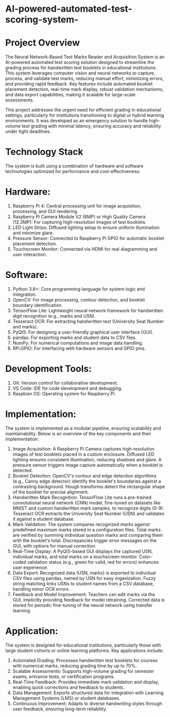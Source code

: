 # AI-powered-automated-test-scoring-system-

# Project Overview 

The Neural Network-Based Test Marks Reader and Acquisition System is an AI-powered automated test scoring solution designed to streamline the grading process for handwritten test booklets in educational institutions. This system leverages computer vision and neural networks to capture, process, and validate test marks, reducing manual effort, minimizing errors, and providing rapid feedback. Key features include automated booklet placement detection, real-time mark display, robust validation mechanisms, and data export capabilities, making it scalable for large-scale assessments.

This project addresses the urgent need for efficient grading in educational settings, particularly for institutions transitioning to digital or hybrid learning environments. It was developed as an emergency solution to handle high-volume test grading with minimal latency, ensuring accuracy and reliability under tight deadlines.

# Technology Stack

The system is built using a combination of hardware and software technologies optimized for performance and cost-effectiveness:

# Hardware:

1. Raspberry Pi 4: Central processing unit for image acquisition, processing, and GUI rendering.
2. Raspberry Pi Camera Module V2 (8MP) or High Quality Camera (12.3MP): For capturing high-resolution images of test booklets.
3. LED Light Strips: Diffused lighting setup to ensure uniform illumination and minimize glare.
4. Pressure Sensor: Connected to Raspberry Pi GPIO for automatic booklet placement detection.
5. Touchscreen Monitor: Connected via HDMI for real diagramming and user interaction.

# Software:

1. Python 3.8+: Core programming language for system logic and integration.
2. OpenCV: For image processing, contour detection, and booklet boundary identification.
3. TensorFlow Lite: Lightweight neural network framework for handwritten digit recognition (e.g., marks and USN).
4. Tesseract OCR: For extracting handwritten text (University Seat Number and marks).
5. PyQt5: For designing a user-friendly graphical user interface (GUI).
6. pandas: For exporting marks and student data to CSV files.
7. NumPy: For numerical computations and image data handling.
8. RPi.GPIO: For interfacing with hardware sensors and GPIO pins.
   
# Development Tools:
1. Git: Version control for collaborative development.
2. VS Code: IDE for code development and debugging.
3. Raspbian OS: Operating system for Raspberry Pi.

# Implementation:
The system is implemented as a modular pipeline, ensuring scalability and maintainability. Below is an overview of the key components and their implementation:

1. Image Acquisition:
A Raspberry Pi Camera captures high-resolution images of test booklets placed in a custom enclosure.
Diffused LED lighting ensures consistent illumination, reducing shadows and glare.
A pressure sensor triggers image capture automatically when a booklet is detected.
2. Booklet Detection:
OpenCV's contour and edge detection algorithms (e.g., Canny edge detector) identify the booklet's boundaries against a contrasting background.
Hough transforms detect the rectangular shape of the booklet for precise alignment.
3. Handwritten Mark Recognition:
TensorFlow Lite runs a pre-trained convolutional neural network (CNN) model, fine-tuned on datasets like MNIST and custom handwritten mark samples, to recognize digits (0-9).
Tesseract OCR extracts the University Seat Number (USN) and validates it against a student database.
4. Mark Validation:
The system compares recognized marks against predefined maximum marks stored in a configuration files.
Total marks are verified by summing individual question marks and comparing them with the booklet's total.
Discrepancies trigger error messages on the GUI, with options for manual correction.
5. Real-Time Display:
A PyQt5-based GUI displays the captured USN, individual marks, and total marks on a touchscreen monitor.
Color-coded validation status (e.g., green for valid, red for errors) enhances user experience.
6. Data Export:
Recognized data (USN, marks) is exported to individual CSV files using pandas, named by USN for easy organization.
Fuzzy string matching links USNs to student names from a CSV database, handling minor OCR errors.
7. Feedback and Model Improvement:
Teachers can edit marks via the GUI, implicitly providing feedback for model retraining.
Corrected data is stored for periodic fine-tuning of the neural network using transfer learning.

# Application:

The system is designed for educational institutions, particularly those with large student cohorts or online learning platforms. Key applications include:

1. Automated Grading: Processes handwritten test booklets for courses with numerical marks, reducing grading time by up to 70%.
2. Scalable Assessments: Supports high-volume grading for semester exams, entrance tests, or certification programs.
3. Real-Time Feedback: Provides immediate mark validation and display, enabling quick corrections and feedback to students.
4. Data Management: Exports structured data for integration with Learning Management Systems (LMS) or student databases.
5. Continuous Improvement: Adapts to diverse handwriting styles through user feedback, ensuring long-term reliability.



